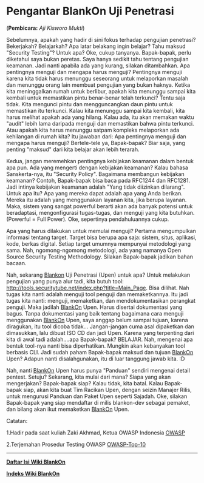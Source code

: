 # Pengantar BlankOn Uji Penetrasi
(**Pembicara:** _Aji Kisworo Mukti_) 

Sebelumnya, apakah yang hadir di sini fokus terhadap pengujian penetrasi? Bekerjakah? Belajarkah? Apa latar belakang ingin belajar? Tahu maksud "Security Testing"? Untuk apa? Oke, cukup tanyanya. Bapak-bapak, perlu diketahui saya bukan peretas. Saya hanya sedikit tahu tentang pengujian keamanan. Jadi nanti apabila ada yang kurang, silakan ditambahkan. Apa pentingnya menguji dan mengapa harus menguji? Pentingnya menguji karena kita tidak harus menunggu seseorang untuk melaporkan masalah dan menunggu orang lain membuat pengujian yang bukan haknya. Ketika kita meninggalkan rumah untuk berlibur, apakah kita menunggu sampai kita kembali untuk memastikan pintu benar-benar telah terkunci? Tentu saja tidak. Kita mengunci pintu dan mengguncangkan daun pintu untuk memastikan itu terkunci. Kalau kita menunggu sampai kita kembali, kita harus melihat apakah ada yang hilang. Kalau ada, itu akan memakan waktu "audit" lebih lama daripada menguji dan memastikan bahwa pintu terkunci. Atau apakah kita harus menunggu satpam kompleks melaporkan ada kehilangan di rumah kita? Itu jawaban dari: Apa pentingnya menguji dan mengapa harus menguji? Bertele-tele ya, Bapak-bapak? Biar saja, yang penting "maksud" dari kita belajar akan lebih terarah.

Kedua, jangan meremehkan pentingnya kebijakan keamanan dalam bentuk apa pun. Ada yang mengerti dengan kebijakan keamanan? Kalau bahasa Sanskerta-nya, itu "Security Policy". Bagaimana membangun kebijakan keamanan? Contoh, Bapak-bapak bisa baca pada RFC1244 dan RFC1281. Jadi intinya kebijakan keamanan adalah "Yang tidak diizinkan dilarang". Untuk apa itu? Apa yang mereka dapat adalah apa yang Anda berikan. Mereka itu adalah yang menggunakan layanan kita, jika berupa layanan. Maka, sistem yang sangat powerful berarti akan ada banyak potensi untuk beradaptasi, mengonfigurasi tugas-tugas, dan menguji yang kita butuhkan. (Powerful = Full Power). Oke, sepertinya pendahuluannya cukup.

Apa yang harus dilakukan untuk memulai menguji? Pertama mengumpulkan informasi tentang target. Target bisa berupa apa saja: sistem, situs, aplikasi, kode, berkas digital. <za> Setiap target umumnya mempunyai metodologi yang sama. Nah, ngomong-ngomong metodologi, ada yang namanya Open Source Security Testing Methodology. Silakan Bapak-bapak jadikan bahan bacaan.

Nah, sekarang [Blankon][1] Uji Penetrasi (Upen) untuk apa? Untuk melakukan pengujian yang punya alur tadi, kita butuh tool: ​http://tools.securitytube.net/index.php?title=Main_Page. Bisa dilihat. Nah tugas kita nanti adalah menguji tool penguji dan memaketkannya. Itu jadi tugas kita nanti: menguji, memaketkan, dan mendokumentasikan perangkat penguji. Maka jadilah [BlankOn](http://dev.blankonlinux.or.id/wiki/BlankOn) Upen. Harus disertai dokumentasi yang bagus. Tanpa dokumentasi yang baik tentang bagaimana cara menguji menggunakan [BlankOn](http://dev.blankonlinux.or.id/wiki/BlankOn) Upen, saya anggap belum sampai tujuan, karena diragukan, itu tool dicoba tidak... Jangan-jangan cuma asal dipaketkan dan dimasukkan, lalu dibuat ISO CD dan jadi Upen. Karena yang terpenting dari kita di awal tadi adalah....apa Bapak-bapak? BELAJAR. Nah, mengenai apa bentuk tool-nya nanti bisa diperhatikan. Mungkin akan kebanyakan tool berbasis CLI. Jadi sudah paham Bapak-bapak maksud dan tujuan [BlankOn](http://dev.blankonlinux.or.id/wiki/BlankOn) Upen? Adapun nanti disalahgunakan, itu di luar tanggung jawab kita. :D

Nah, nanti [BlankOn][1] Upen harus punya "Panduan" sendiri mengenai detail pentest. Setuju? Sekarang, kita mulai dari mana? Siapa yang akan mengerjakan? Bapak-bapak siap? Kalau tidak, kita batal. Kalau Bapak-bapak siap, akan kita buat Tim Racikan Upen, dengan seizin Manajer Rilis, untuk mengurusi Panduan dan Paket Upen seperti Sajadah. Oke, silakan Bapak-bapak yang siap mendaftar di milis blankon-dev sebagai pemaket, dan bilang akan ikut memaketkan [BlankOn](http://dev.blankonlinux.or.id/wiki/BlankOn) Upen.

Catatan:

 1.Hadir pada saat kuliah Zaki Akhmad, Ketua OWASP Indonesia [OWASP](https://www.owasp.org/index.php/Indonesia) 
 
 2.Terjemahan Prosedur Testing OWASP [OWASP-Top-10](https://www.owasp.org/index.php/File:OWASP_Top_10_-_2010_FINAL_Indonesia_v1.0.1.pdf) 

[1]:(/wiki/BlankOn.md)

---
[**Daftar Isi Wiki BlankOn**](/wiki/DaftarIsi/index.html)
 
[**Indeks Wiki BlankOn**](/wiki/Indeks.html)



